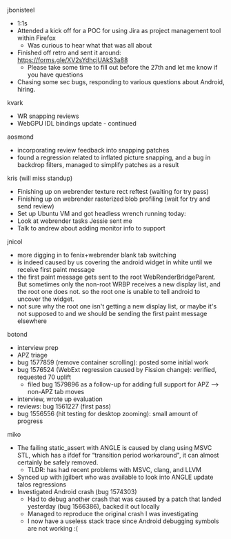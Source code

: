 jbonisteel
  * 1:1s
  * Attended a kick off for a POC for using Jira as project management tool within Firefox
    * Was curious to hear what that was all about
  * Finished off retro and sent it around: https://forms.gle/XV2sYdhcjUAkS3a88
    * Please take some time to fill out before the 27th and let me know if you have questions
  * Chasing some sec bugs, responding to various questions about Android, hiring.

kvark
  * WR snapping reviews
  * WebGPU IDL bindings update - continued

aosmond
  * incorporating review feedback into snapping patches
  * found a regression related to inflated picture snapping, and a bug in backdrop filters, managed to simplify patches as a result

kris (will miss standup)
  * Finishing up on webrender texture rect reftest (waiting for try pass)
  * Finishing up on webrender rasterized blob profiling (wait for try and send review)
  * Set up Ubuntu VM and got headless wrench running
today:
  * Look at webrender tasks Jessie sent me
  * Talk to andrew about adding monitor info to support

jnicol
  * more digging in to fenix+webrender blank tab switching
  * is indeed caused by us covering the android widget in white until we receive first paint message
  * the first paint message gets sent to the root WebRenderBridgeParent. But sometimes only the non-root WRBP receives a new display list, and the root one does not. so the root one is unable to tell android to uncover the widget.
  * not sure why the root one isn't getting a new display list, or maybe it's not supposed to and we should be sending the first paint message elsewhere

botond
  * interview prep 
  * APZ triage 
  * bug 1577859 (remove container scrolling): posted some initial work 
  * bug 1576524 (WebExt regression caused by Fission change): verified, requested 70 uplift 
    * filed bug 1579896 as a follow-up for adding full support for APZ --> non-APZ tab moves 
  * interview, wrote up evaluation 
  * reviews: bug 1561227 (first pass) 
  * bug 1556556 (hit testing for desktop zooming): small amount of progress

miko
  * The failing static_assert with ANGLE is caused by clang using MSVC STL, which has a ifdef for “transition period workaround", it can almost certainly be safely removed.
    * TLDR: <atomic> has had recent problems with MSVC, clang, and LLVM
  * Synced up with jgilbert who was available to look into ANGLE update talos regressions 
  * Investigated Android crash (bug 1574303) 
    * Had to debug another crash that was caused by a patch that landed yesterday (bug 1566386), backed it out locally 
    * Managed to reproduce the original crash I was investigating 
    * I now have a useless stack trace since Android debugging symbols are not working :(
